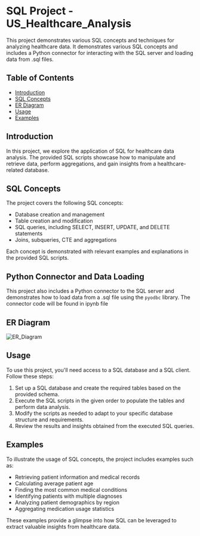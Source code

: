 # SQL Project - US_Healthcare_Analysis
This project demonstrates various SQL concepts and techniques for analyzing healthcare data. It demonstrates various SQL concepts and includes a Python connector for interacting with the SQL server and loading data from .sql files.

## Table of Contents

- [Introduction](#introduction)
- [SQL Concepts](#sql-concepts)
- [ER Diagram](#er-diagram)
- [Usage](#usage)
- [Examples](#examples)

## Introduction

In this project, we explore the application of SQL for healthcare data analysis. The provided SQL scripts showcase how to manipulate and retrieve data, perform aggregations, and gain insights from a healthcare-related database.

## SQL Concepts

The project covers the following SQL concepts:

- Database creation and management
- Table creation and modification
- SQL queries, including SELECT, INSERT, UPDATE, and DELETE statements
- Joins, subqueries, CTE and aggregations

Each concept is demonstrated with relevant examples and explanations in the provided SQL scripts.

## Python Connector and Data Loading

This project also includes a Python connector to the SQL server and demonstrates how to load data from a .sql file using the `pyodbc` library. The connector code will be found in ipynb file

## ER Diagram
![ER_Diagram](https://github.com/iamjoker021/US_Healthcare_Analysis/assets/84496123/1240b7ba-8edc-40ce-aa77-13b53eb39959)

## Usage

To use this project, you'll need access to a SQL database and a SQL client. Follow these steps:

1. Set up a SQL database and create the required tables based on the provided schema.
2. Execute the SQL scripts in the given order to populate the tables and perform data analysis.
3. Modify the scripts as needed to adapt to your specific database structure and requirements.
4. Review the results and insights obtained from the executed SQL queries.

## Examples

To illustrate the usage of SQL concepts, the project includes examples such as:

- Retrieving patient information and medical records
- Calculating average patient age
- Finding the most common medical conditions
- Identifying patients with multiple diagnoses
- Analyzing patient demographics by region
- Aggregating medication usage statistics

These examples provide a glimpse into how SQL can be leveraged to extract valuable insights from healthcare data.

